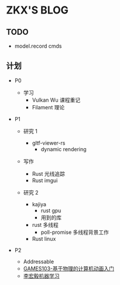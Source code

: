 # ZKX'S BLOG

## TODO

- model.record cmds

## 计划

- P0

  - 学习
    - Vulkan Wu 课程重记
    - Filament 理论
- P1

  - 研究 1

    - gltf-viewer-rs
      - dynamic rendering
  - 写作

    - Rust 光线追踪
    - Rust imgui
  - 研究 2

    - kajiya
      - rust gpu
      - 用到的库
    - rust 多线程
      - poll-promise 多线程背景工作
    - Rust linux
- P2

  - Addressable
  - [GAMES103-基于物理的计算机动画入门](https://www.bilibili.com/video/BV12Q4y1S73g)
  - [李宏毅机器学习](https://www.bilibili.com/video/BV1JE411g7XF)
